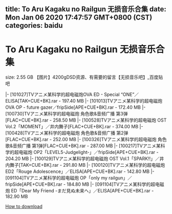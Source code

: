 
title: To Aru Kagaku no Railgun 无损音乐合集
date: Mon Jan 06 2020 17:47:57 GMT+0800 (CST)    
categories: baidu
---

# To Aru Kagaku no Railgun 无损音乐合集
size: 2.55 GB
 【图片】4200gDSD资源、有需要的留言【无损音乐吧】_百度贴吧
 
|- [101027]TVアニメ某科学的超电磁炮OVA ED - Special “ONE”／ELISA[TAK+CUE+BK].rar - 197.40 MB
|- [101013]TVアニメ某科学的超电磁炮OVA OP - future gazer／fripSide[APE+CUE+BK].rar - 172.40 MB
|- [100730]TVアニメ某科学的超电磁炮 角色歌&音频广播 第3弹[FLAC+CUE+BK].rar - 258.50 MB
|- [100528]TVアニメ某科学的超电磁炮 OST Vol.2「MOMENT」／井内舞子[FLAC+CUE+BK].rar - 374.00 MB
|- [100428]TVアニメ某科学的超电磁炮 角色歌&音频广播 第2弹[FLAC+CUE+BK].rar - 252.00 MB
|- [100326]TVアニメ某科学的超电磁炮 角色歌&音频广播 第1弹[FLAC+CUE+BK].rar - 287.00 MB
|- [100217]TVアニメ某科学的超电磁炮 OP2「LEVEL5-Judgelight-」／fripSide[APE+CUE+BK].rar - 204.20 MB
|- [100129]TVアニメ某科学的超电磁炮 OST Vol.1「SPARK!!」／井内舞子[TAK+CUE+BK].rar - 291.80 MB
|- [100120]TVアニメ某科学的超电磁炮 ED2「Rouge Adolescence」／ELISA[APE+CUE+BK].rar - 142.80 MB
|- [091104]TVアニメ某科学的超电磁炮 OP「only my railgun」／fripSide[APE+CUE+BK].rar - 184.80 MB
|- [091104]TVアニメ某科学的超电磁炮 ED「Dear My Friend -まだ見ぬ未来へ」／ELISA[APE+CUE+BK].rar - 182.90 MB

[How to download](https://bpcam.bemobtrk.com/go/2ceec3aa-1ca2-46d6-b9ff-aaa5c184517c?jno=4831)